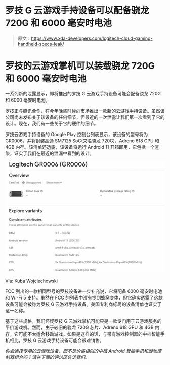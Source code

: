 # 罗技 G 云游戏手持设备可以配备骁龙 720G 和 6000 毫安时电池

> 原文：<https://www.xda-developers.com/logitech-cloud-gaming-handheld-specs-leak/>

# 罗技的云游戏掌机可以装载骁龙 720G 和 6000 毫安时电池

一系列新的泄露显示，即将推出的罗技 G 云游戏手持设备可能会配备骁龙 720G 和 6000 毫安时电池。

罗技正与腾讯合作，在今年晚些时候向市场推出一款新的云游戏手持设备。虽然该公司尚未发布关于该设备的任何细节，但最近的一次泄露让我们第一次看到了它的设计。现在，我们有一些关于它的硬件的细节。

罗技云游戏手持设备的 Google Play 控制台列表显示，该设备的型号将为 GR0006，并将封装高通 SM7125 SoC(又名骁龙 720G)，Adreno 618 GPU 和 4GB 内存。该清单还透露，该设备将运行 Android 11 开箱即用，它包括一个渲染，证实了我们在最近的泄漏中看到的设计。

 <picture>![Logitech G Cloud Gaming Handheld Google Play Console listing screenshot.](img/690d876139c478c74d8720ea2139327a.png)</picture> 

Via: Kuba Wojciechowski

FCC 列出的一款相同型号的罗技设备进一步补充说，它将配备 6000 毫安时电池和 Wi-Fi 5 支持。虽然在 FCC 的列表中没有提到蜂窝变体，但它确实透露了这款设备可能会被称为罗技 G 云游戏手持设备。美国专利商标局的设备清单也证实了这一名称。

基于这些规格，我们怀疑罗技 G 云游戏掌机可能只是一款专门用于云游戏服务的平价游戏机。然而，由于较旧的骁龙 720G 芯片、Adreno 618 GPU 和 4GB 内存，它可能不太适合移动游戏。如果是这样的话，与带有游戏控制器的中档智能手机相比，罗技 G 云游戏手持设备可能会很难销售。

*你会选择专用的云游戏设备，而不是价格相似的中档 Android 智能手机和游戏控制器组合吗？请在下面的评论区告诉我们。*